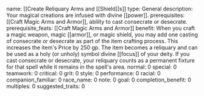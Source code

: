 name: [[Create Reliquary Arms and [[Shield]]s]]
type: General
description: Your magical creations are infused with divine [[power]].
prerequisites: [[Craft Magic Arms and Armor]], ability to cast consecrate or desecrate.
prerequisite_feats: [[Craft Magic Arms and Armor]]
benefit: When you craft a magic weapon, magic [[armor]], or magic shield, you may add one casting of consecrate or desecrate as part of the item crafting process. This increases the item's Price by 250 gp. The item becomes a reliquary and can be used as a holy (or unholy) symbol divine [[focus]] of your deity. If you cast consecrate or desecrate, your reliquary counts as a permanent fixture for that spell while it remains in the spell's area.
normal: 0
special: 0
teamwork: 0
critical: 0
grit: 0
style: 0
performance: 0
racial: 0
companion_familiar: 0
race_name: 0
note: 0
goal: 0
completion_benefit: 0
multiples: 0
suggested_traits: 0
